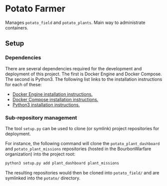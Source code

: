 # Potato Farmer

Manages `potato_field` and `potato_plants`. Main way to administrate containers.

## Setup

### Dependencies

There are several dependencies required for the development and deployment of this project.
The first is Docker Engine and Docker Compose. The second is Python3.
The following list links to the installation instructions for each of these:

* [Docker Engine installation instructions.](https://docs.docker.com/engine/install/)
* [Docker Compose installation instructions.](https://docs.docker.com/compose/install/)
* [Python3 installation instructions.](https://www.python.org/downloads/)

### Sub-repository management

The tool `setup.py` can be used to clone (or symlink) project repositories for deployment.

For instance, the following command will clone the `potato_plant_dashboard` and `potato_plant_missions` 
repositories (hosted in the BourbonWarfare organization) into the project root:
```bash
python3 setup.py add plant_dashboard plant_missions
```
The resulting repositories would then be cloned into `potato_field/` and are symlinked into the
`potato/` directory.

<!-- TODO: add demonstration of `link` command. -->
